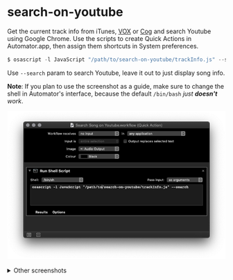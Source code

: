 # search-on-youtube
Get the current track info from iTunes, [VOX](https://vox.rocks/) or [Cog](http://www.cogx.org/) and search Youtube using Google Chrome. Use the scripts to create Quick Actions in Automator.app, then assign them shortcuts in System preferences.

```js
$ osascript -l JavaScript "/path/to/search-on-youtube/trackInfo.js" --search
```

Use `--search` param to search Youtube, leave it out to just display song info.


**Note**: If you plan to use the screenshot as a guide, make sure to change the shell in Automator's interface, because the default `/bin/bash` _just **doesn't** work_.


![Create a new Quick Action workflow using Automator ](screenshots/automator2.png)


<details>
<summary>Other screenshots</summary>

![Create a new Quick Action workflow  using Automator](screenshots/automator.png)

![Assign shortcuts to Quick Actions](screenshots/sys-prefs.png)
</details>
